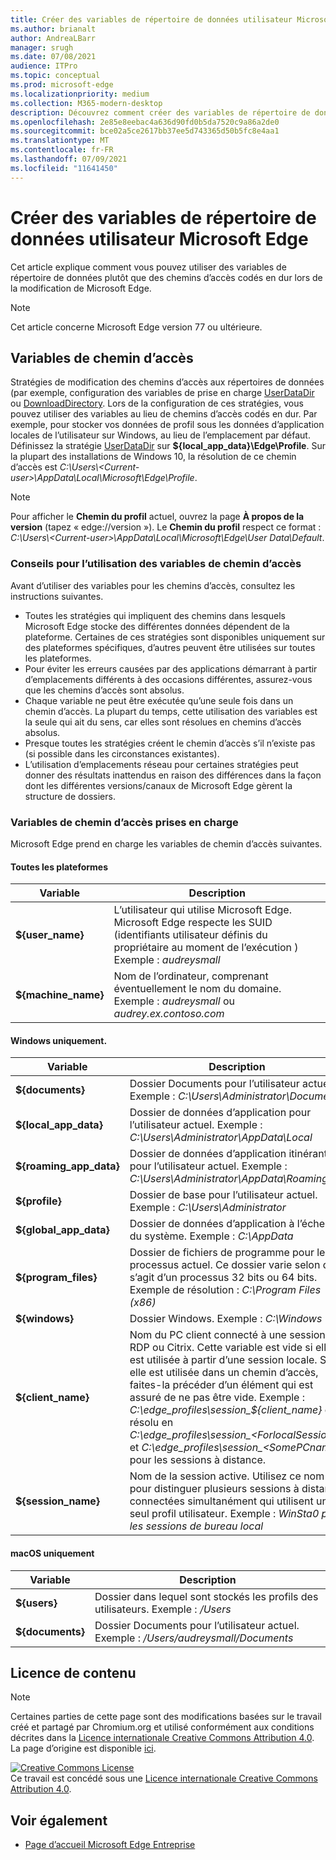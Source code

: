 ```yaml
---
title: Créer des variables de répertoire de données utilisateur Microsoft Edge
ms.author: brianalt
author: AndreaLBarr
manager: srugh
ms.date: 07/08/2021
audience: ITPro
ms.topic: conceptual
ms.prod: microsoft-edge
ms.localizationpriority: medium
ms.collection: M365-modern-desktop
description: Découvrez comment créer des variables de répertoire de données utilisateur Microsoft Edge
ms.openlocfilehash: 2e85e8eebac4a636d90fd0b5da7520c9a86a2de0
ms.sourcegitcommit: bce02a5ce2617bb37ee5d743365d50b5fc8e4aa1
ms.translationtype: MT
ms.contentlocale: fr-FR
ms.lasthandoff: 07/09/2021
ms.locfileid: "11641450"
---
```

# <a name="create-microsoft-edge-user-data-directory-variables"></a>Créer des variables de répertoire de données utilisateur Microsoft Edge

Cet article explique comment vous pouvez utiliser des variables de répertoire de données plutôt que des chemins d’accès codés en dur lors de la modification de Microsoft Edge.

>[!NOTE]
>Cet article concerne Microsoft Edge version 77 ou ultérieure.
## <a name="path-variables"></a>Variables de chemin d’accès

Stratégies de modification des chemins d’accès aux répertoires de données (par exemple, configuration des variables de prise en charge [UserDataDir](microsoft-edge-policies.md#userdatadir) ou [DownloadDirectory](microsoft-edge-policies.md#downloaddirectory). Lors de la configuration de ces stratégies, vous pouvez utiliser des variables au lieu de chemins d’accès codés en dur. Par exemple, pour stocker vos données de profil sous les données d’application locales de l’utilisateur sur Windows, au lieu de l’emplacement par défaut. Définissez la stratégie [UserDataDir](microsoft-edge-policies.md#userdatadir) sur **${local_app_data}\Edge\Profile**. Sur la plupart des installations de Windows 10, la résolution de ce chemin d’accès est *C:\Users\\&lt;Current-user&gt;\AppData\Local\Microsoft\Edge\Profile*.

>[!NOTE]
>Pour afficher le **Chemin du profil** actuel, ouvrez la page **À propos de la version** (tapez « edge://version »). Le **Chemin du profil** respect ce format : *C:\Users\\&lt;Current-user&gt;\AppData\Local\Microsoft\Edge\User Data\Default*.

### <a name="guidance-for-using-path-variables"></a>Conseils pour l’utilisation des variables de chemin d’accès

Avant d’utiliser des variables pour les chemins d’accès, consultez les instructions suivantes.

- Toutes les stratégies qui impliquent des chemins dans lesquels Microsoft Edge stocke des différentes données dépendent de la plateforme. Certaines de ces stratégies sont disponibles uniquement sur des plateformes spécifiques, d’autres peuvent être utilisées sur toutes les plateformes.
- Pour éviter les erreurs causées par des applications démarrant à partir d’emplacements différents à des occasions différentes, assurez-vous que les chemins d’accès sont absolus.
- Chaque variable ne peut être exécutée qu’une seule fois dans un chemin d’accès. La plupart du temps, cette utilisation des variables est la seule qui ait du sens, car elles sont résolues en chemins d’accès absolus.
- Presque toutes les stratégies créent le chemin d’accès s’il n’existe pas (si possible dans les circonstances existantes).
- L’utilisation d’emplacements réseau pour certaines stratégies peut donner des résultats inattendus en raison des différences dans la façon dont les différentes versions/canaux de Microsoft Edge gèrent la structure de dossiers.

### <a name="supported-path-variables"></a>Variables de chemin d’accès prises en charge

Microsoft Edge prend en charge les variables de chemin d’accès suivantes.

#### <a name="all-platforms"></a>Toutes les plateformes

| Variable | Description |
| --- | --- |
| **${user_name}** | L’utilisateur qui utilise Microsoft Edge. Microsoft Edge respecte les SUID (identifiants utilisateur définis du propriétaire au moment de l’exécution ) Exemple : *audreysmall* |
| **${machine_name}** | Nom de l’ordinateur, comprenant éventuellement le nom du domaine. Exemple : *audreysmall* ou *audrey.ex.contoso.com* |

#### <a name="windows-only"></a>Windows uniquement.

| Variable | Description |
| --- | --- |
| **${documents}** | Dossier Documents pour l’utilisateur actuel. Exemple : *C:\Users\Administrator\Documents* |
|**${local_app_data}** | Dossier de données d’application pour l’utilisateur actuel. Exemple : *C:\Users\Administrator\AppData\Local* |
|**${roaming_app_data}** | Dossier de données d’application itinérantes pour l’utilisateur actuel. Exemple : *C:\Users\Administrator\AppData\Roaming* |
| **${profile}** | Dossier de base pour l’utilisateur actuel. Exemple : *C:\Users\Administrator* |
| **${global_app_data}** | Dossier de données d’application à l’échelle du système. Exemple : *C:\AppData* |
| **${program_files}** | Dossier de fichiers de programme pour le processus actuel. Ce dossier varie selon qu’il s’agit d’un processus 32 bits ou 64 bits. Exemple de résolution : *C:\Program Files (x86)* |
| **${windows}** | Dossier Windows. Exemple : *C:\Windows* |
| **${client_name}** | Nom du PC client connecté à une session RDP ou Citrix. Cette variable est vide si elle est utilisée à partir d’une session locale. Si elle est utilisée dans un chemin d’accès, faites-la précéder d’un élément qui est assuré de ne pas être vide. Exemple : *C:\edge_profiles\session_${client_name}* est résolu en *C:\edge_profiles\session_&lt;ForlocalSessions&gt;* et *C:\edge_profiles\session_&lt;SomePCname&gt;* pour les sessions à distance. |
| **${session_name}** | Nom de la session active. Utilisez ce nom pour distinguer plusieurs sessions à distance connectées simultanément qui utilisent un seul profil utilisateur. Exemple : *WinSta0 pour les sessions de bureau local* |

#### <a name="macos-only"></a>macOS uniquement

| Variable | Description |
| --- | --- |
| **${users}** | Dossier dans lequel sont stockés les profils des utilisateurs. Exemple : */Users* |
| **${documents}** | Dossier Documents pour l’utilisateur actuel. Exemple : */Users/audreysmall/Documents* |

## <a name="content-license"></a>Licence de contenu

>[!NOTE]
>Certaines parties de cette page sont des modifications basées sur le travail créé et partagé par Chromium.org et utilisé conformément aux conditions décrites dans la [Licence internationale Creative Commons Attribution 4.0](http://creativecommons.org/licenses/by/4.0/). La page d’origine est disponible [ici](https://www.chromium.org/administrators/policy-list-3/user-data-directory-variables).
  
<a rel="license" href="http://creativecommons.org/licenses/by/4.0/"><img alt="Creative Commons License" style="border-width:0" src="https://i.creativecommons.org/l/by/4.0/88x31.png" /></a><br/>Ce travail est concédé sous une <a rel="license" href="http://creativecommons.org/licenses/by/4.0/">Licence internationale Creative Commons Attribution 4.0</a>.
## <a name="see-also"></a>Voir également

- [Page d’accueil Microsoft Edge Entreprise](https://aka.ms/EdgeEnterprise)
